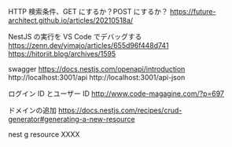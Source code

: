 HTTP 検索条件、GET にするか？POST にするか？
https://future-architect.github.io/articles/20210518a/

NestJS の実行を VS Code でデバッグする
https://zenn.dev/yimajo/articles/655d96f448d741
https://hitoriit.blog/archives/1595

swagger
https://docs.nestjs.com/openapi/introduction
http://localhost:3001/api
http://localhost:3001/api-json

ログイン ID とユーザー ID
http://www.code-magagine.com/?p=697

ドメインの追加
https://docs.nestjs.com/recipes/crud-generator#generating-a-new-resource

nest g resource XXXX
